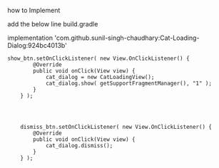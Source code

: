 how to Implement 

add the below line build.gradle

implementation 'com.github.sunil-singh-chaudhary:Cat-Loading-Dialog:924bc4013b'
    
    
    
    
    
    
    show_btn.setOnClickListener( new View.OnClickListener() {
            @Override
            public void onClick(View view) {
                cat_dialog = new CatLoadingView();
                cat_dialog.show( getSupportFragmentManager(), "1" );
            }
        } );
        
        
        
        
        dismiss_btn.setOnClickListener( new View.OnClickListener() {
            @Override
            public void onClick(View view) {
                cat_dialog.dismiss();
            }
        } );

